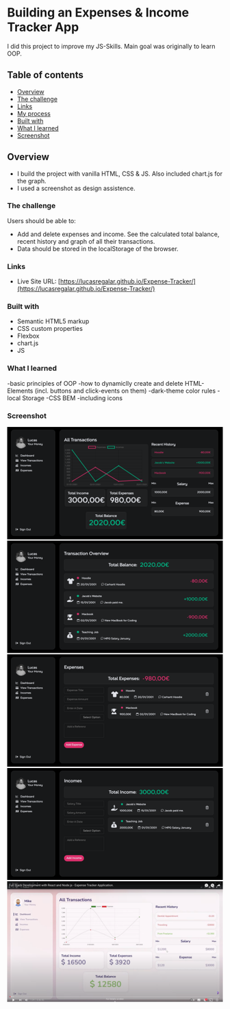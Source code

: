# Building an Expenses & Income Tracker App

I did this project to improve my JS-Skills. Main goal was originally to learn OOP.

## Table of contents

- [Overview](#overview)
- [The challenge](#the-challenge)
- [Links](#links)
- [My process](#my-process)
- [Built with](#built-with)
- [What I learned](#what-i-learned)
- [Screenshot](#screenshot)

## Overview

- I build the project with vanilla HTML, CSS & JS. Also included chart.js for the graph.
- I used a screenshot as design assistence.

### The challenge

Users should be able to:

- Add and delete expenses and income. See the calculated total balance, recent history and graph of all their transactions.
- Data should be stored in the localStorage of the browser.


### Links

- Live Site URL: [https://lucasregalar.github.io/Expense-Tracker/](https://lucasregalar.github.io/Expense-Tracker/)

### Built with

- Semantic HTML5 markup
- CSS custom properties
- Flexbox
- chart.js
- JS

### What I learned

-basic principles of OOP
-how to dynamiclly create and delete HTML-Elements (incl. buttons and click-events on them)
-dark-theme color rules
-local Storage
-CSS BEM
-including icons

### Screenshot

![Dashboard Screenshot](./screenshots/Dashboard.png "Dashboard Screenshot")
![Transaction-Overview Screenshot](./screenshots/Transaction%20Overview.png "Transaction-Overview Screenshot")
![Expenses Screenshot](./screenshots/Expenses.png "Expenses Screenshot")
![Incomes Screenshot](./screenshots/Incomes.png "Incomes")
![Design template Screenshot](./screenshots/design%20template.png "design template Screenshot")
